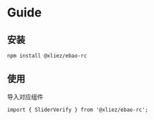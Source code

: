 # Guide

## 安装

```bash
npm install @xliez/ebao-rc
```

## 使用

导入对应组件

```tsx | pure
import { SliderVerify } from '@xliez/ebao-rc';
```